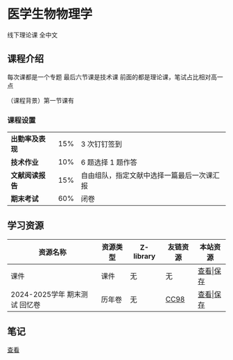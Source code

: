 # 医学生物物理学
线下理论课
全中文

## 课程介绍

每次课都是一个专题 最后六节课是技术课
前面的都是理论课，笔试占比相对高一点


（课程背景）第一节课有


### 课程设置

<body>
    <table class="percentage-table">
        <tbody>
            <tr>
                <td class = "first-column"><b>出勤率及表现</b></td>
                <td class = "second-column"> 15% </td>
                <td> 3 次钉钉签到</td>
            </tr>
            <tr>
                <td><b>技术作业</b></td>
                <td> 10% </td>
                <td> 6 题选择 1 题作答</td>
            </tr>
            <tr>
                <td><b>文献阅读报告</b></td>
                <td> 15% </td>
                <td>自由组队，指定文献中选择一篇最后一次课汇报</td>
            </tr>
            <tr>
                <td><b>期末考试</b></td>
                <td> 60% </td>
                <td>闭卷</td>
            </tr>
        </tbody>
    </table>
</body>
</html>

## 学习资源

<html>
<body>
    <div class="table-container">
        <table class="resource-table">
            <thead>
                <tr>
                    <th>资源名称</th>
                    <th>资源类型</th>
                    <th>Z-library</th>
                    <th>友链资源</th>
                    <th>本站资源</th>
                </tr>
            </thead>
            <tbody>
                <tr>
                    <td>课件</td>
                    <td>课件</td>
                    <td>无</td>
                    <td>无</td>
                    <td><span class="link-divider"><a href="https://zh.101ml.store/dl/37457280/fbfbf1">查看</a><span class="divider">|</span><a href="https://zjuers.com">保存</a></span></td>
                </tr>
                <tr>
                    <td>2024-2025学年 期末测试 回忆卷</td>
                    <td>历年卷</td>
                    <td>无</td>
                    <td><a href="https://www.cc98.org/topic/6167461">CC98</a></td>
                    <td><span class="link-divider"><a href="./2024-2025-Medical-Biophysics.html">查看</a><span class="divider">|</span><a href="https://zjuers.com">保存</a></span></td>
                </tr>
            </tbody>
        </table>
    </div>

</body>
</html>

## 笔记

<a href="2024-2025-Medical-Biophysics.md">查看</a>